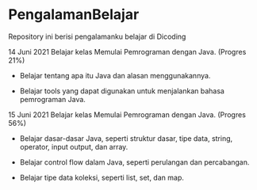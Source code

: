 # PengalamanBelajar
Repository ini berisi pengalamanku belajar di Dicoding

14 Juni 2021
Belajar kelas Memulai Pemrograman dengan Java. (Progres 21%)

* Belajar tentang apa itu Java dan alasan menggunakannya.

* Belajar tools yang dapat digunakan untuk menjalankan bahasa pemrograman Java.
  
15 Juni 2021
Belajar kelas Memulai Pemrograman dengan Java. (Progres 56%)

  * Belajar dasar-dasar Java, seperti struktur dasar, tipe data, string, operator, input output, dan array.

  * Belajar control flow dalam Java, seperti perulangan dan percabangan.

  * Belajar tipe data koleksi, seperti list, set, dan map.
